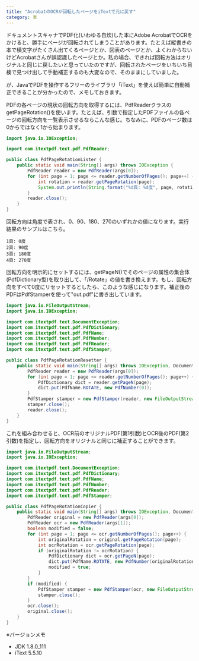 ```yaml
---
title: "AcrobatのOCRが回転したページをiTextで元に戻す"
category: 本
---
```


ドキュメントスキャナでPDF化(いわゆる自炊)した本にAdobe AcrobatでOCRをかけると、勝手にページが回転されてしまうことがあります。たとえば縦書きの本で横文字がたくさん出てくるページとか、図表のページとか、よくわからないけどAcrobatさんが誤認識したページとか。私の場合、できれば回転方法はオリジナルと同じに戻したいと思っていたのですが、回転されたページをいちいち目検で見つけ出して手動補正するのも大変なので、そのままにしていました。

が、JavaでPDFを操作するフリーのライブラリ「iText」を使えば簡単に自動補正できることが分かったので、メモしておきます。

PDFの各ページの現状の回転方向を取得するには、PdfReaderクラスのgetPageRotation()を使います。たとえば、引数で指定したPDFファイルの各ページの回転方向を一覧表示させるならこんな感じ。ちなみに、PDFのページ数は0からではなく1から始まります。

```java
import java.io.IOException;

import com.itextpdf.text.pdf.PdfReader;

public class PdfPageRotationLister {
    public static void main(String[] args) throws IOException {
        PdfReader reader = new PdfReader(args[0]);
        for (int page = 1; page <= reader.getNumberOfPages(); page++) {
            int rotation = reader.getPageRotation(page);
            System.out.println(String.format("%d頁: %d度", page, rotation));
        }
        reader.close();
    }
}
```

回転方向は角度で表され、0、90、180、270のいずれかの値になります。実行結果のサンプルはこちら。

```console
1頁: 0度
2頁: 90度
3頁: 180度
4頁: 270度
```

回転方向を明示的にセットするには、getPageN()でそのページの属性の集合体(PdfDictionary型)を取り出して、「/Rotate」の値を書き換えます。もし、回転方向をすべて0度にリセットするとしたら、このような感じになります。補正後のPDFはPdfStamperを使って"out.pdf"に書き出しています。

```java
import java.io.FileOutputStream;
import java.io.IOException;

import com.itextpdf.text.DocumentException;
import com.itextpdf.text.pdf.PdfDictionary;
import com.itextpdf.text.pdf.PdfName;
import com.itextpdf.text.pdf.PdfNumber;
import com.itextpdf.text.pdf.PdfReader;
import com.itextpdf.text.pdf.PdfStamper;

public class PdfPageRotationResetter {
    public static void main(String[] args) throws IOException, DocumentException {
        PdfReader reader = new PdfReader(args[0]);
        for (int page = 1; page <= reader.getNumberOfPages(); page++) {
            PdfDictionary dict = reader.getPageN(page);
            dict.put(PdfName.ROTATE, new PdfNumber(0));
        }
        PdfStamper stamper = new PdfStamper(reader, new FileOutputStream("out.pdf"));
        stamper.close();
        reader.close();
    }
}
```

これを組み合わせると、OCR前のオリジナルPDF(第1引数)とOCR後のPDF(第2引数)を指定し、回転方向をオリジナルと同じに補正することができます。

```java
import java.io.FileOutputStream;
import java.io.IOException;

import com.itextpdf.text.DocumentException;
import com.itextpdf.text.pdf.PdfDictionary;
import com.itextpdf.text.pdf.PdfName;
import com.itextpdf.text.pdf.PdfNumber;
import com.itextpdf.text.pdf.PdfReader;
import com.itextpdf.text.pdf.PdfStamper;

public class PdfPageRotationCopier {
    public static void main(String[] args) throws IOException, DocumentException {
        PdfReader original = new PdfReader(args[0]);
        PdfReader ocr = new PdfReader(args[1]);
        boolean modified = false;
        for (int page = 1; page <= ocr.getNumberOfPages(); page++) {
            int originalRotation = original.getPageRotation(page);
            int ocrRotation = ocr.getPageRotation(page);
            if (originalRotation != ocrRotation) {
                PdfDictionary dict = ocr.getPageN(page);
                dict.put(PdfName.ROTATE, new PdfNumber(originalRotation));
                modified = true;
            }
        }
        if (modified) {
            PdfStamper stamper = new PdfStamper(ocr, new FileOutputStream("ocr_modified.pdf"));
            stamper.close();
        }
        ocr.close();
        original.close();
    }
}
```

※バージョンメモ

- JDK 1.8.0_111
- iText 5.5.10

